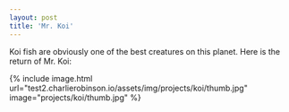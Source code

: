 ```yaml
---
layout: post
title: 'Mr. Koi'
---
```


Koi fish are obviously one of the best creatures on this planet. Here is the return of Mr. Koi:

{% include image.html url="test2.charlierobinson.io/assets/img/projects/koi/thumb.jpg" image="projects/koi/thumb.jpg" %}
